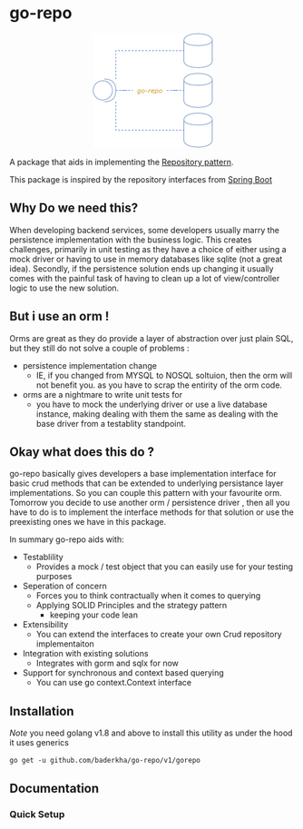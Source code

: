 # go-repo

<p align="center"> <img src="./logo/logo.png"/> </p>

A package that aids in implementing the [Repository pattern](https://learn.microsoft.com/en-us/dotnet/architecture/microservices/microservice-ddd-cqrs-patterns/infrastructure-persistence-layer-design). 

This package is inspired by the repository interfaces from [Spring Boot](https://docs.spring.io/spring-data/data-commons/docs/1.6.1.RELEASE/reference/html/repositories.html)

## Why Do we need this?
When developing backend services, some developers usually marry the persistence implementation with the business logic. 
This creates challenges, primarily in unit testing as they have a choice of either using a mock driver or having to use in memory databases like sqlite (not a great idea). Secondly, if the persistence solution ends up changing it usually comes with the painful task of having to clean up a lot of view/controller logic to use the new solution.

## But i use an orm !
Orms are great as they do provide a layer of abstraction over just plain SQL, but they still do not solve a couple of problems : 

- persistence implementation change 
    - IE, if you changed from MYSQL to NOSQL soltuion, then the orm will not benefit you. as you have to scrap the entirity of the orm code.
- orms are a nightmare to write unit tests for 
    - you have to mock the underlying driver or use a live database instance, making dealing with them the same as dealing with the base driver from a testablity standpoint.

## Okay what does this do ?
go-repo basically gives developers a base implementation interface for basic crud methods that can be extended to underlying persistance layer implementations. So you can couple this pattern with your favourite orm. Tomorrow you decide to use another orm / persistence driver , then all you have to do is to implement the interface methods for that solution or use the preexisting ones we have in this package.

In summary go-repo aids with:
- Testablility
    - Provides a mock / test object that you can easily use for your testing purposes
- Seperation of concern
    - Forces you to think contractually when it comes to querying 
    - Applying SOLID Principles and the strategy pattern
        - keeping your code lean
- Extensibility
    - You can extend the interfaces to create your own Crud repository implementaiton
- Integration with existing solutions
    - Integrates with gorm and sqlx for now
- Support for synchronous and context based querying
    - You can use go context.Context interface
 
## Installation 
*Note* you need golang v1.8 and above to install this utility as under the hood it uses generics
```
go get -u github.com/baderkha/go-repo/v1/gorepo
```

## Documentation

### Quick Setup

